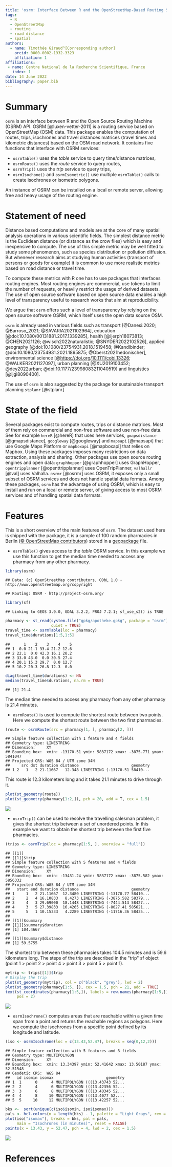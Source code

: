 ```yaml
---
title: 'osrm: Interface Between R and the OpenStreetMap-Based Routing Service OSRM'
tags:
  - R
  - OpenStreetMap
  - routing
  - road distance
  - spatial
authors:
  - name: Timothée Giraud^[Corresponding author] 
    orcid: 0000-0002-1932-3323
    affiliation: 1
affiliations:
 - name: Centre National de la Recherche Scientifique, France
   index: 1
date: 14 June 2022
bibliography: paper.bib
---
```


# Summary

`osrm` is an interface between R and the Open Source Routing Machine (OSRM) API. OSRM [@luxen-vetter-2011] is a routing service based on OpenStreetMap (OSM) data. This package enables the computation of routes, trips, isochrones and travel distances matrices (travel times and kilometric distances) based on the OSM road network. 
It contains five functions that interface with OSRM services:

- `osrmTable()` uses the *table* service to query time/distance matrices,
- `osrmRoute()` uses the *route* service to query routes,
- `osrmTrip()` uses the *trip* service to query trips,
- `osrmIsochone()` and `osrmIsometric()` use multiple `osrmTable()` calls to create isochrones or isometric polygons.

An instance of OSRM can be installed on a local or remote server, allowing free and heavy usage of the routing engine.



# Statement of need

Distance based computations and models are at the core of many spatial analysis operations in various scientific fields.
The simplest distance metric is the Euclidean distance (or distance as the crow flies) which is easy and inexpensive to compute. The use of this simple metric may be well fitted to study some phenomenon, such as species distribution or pollution diffusion. 
But whenever research aims at studying human activities (transport of persons or goods for example) it is common to use more realistic metrics based on road distance or travel time.

To compute these metrics with R one has to use packages that interfaces routing engines. Most routing engines are commercial, use tokens to limit the number of requests, or heavily restrict the usage of derived datasets. 
The use of open source software based on open source data enables a high level of transparency useful to research works that aim at reproducibility. 

We argue that `osrm` offers such a level of transparency by relying on the open source software OSRM, which itself uses the open data source OSM.  

`osrm` is already used in various fields such as
transport [@Danesi:2020; @Barroso_2021; @SAVARIA2021102964], 
education [@doi:10.1080/00131881.2017.1339285], 
health [@ijerph18073813; @CHEN2021126; @wisch2022naturalistic; @SNYDER2022102526], 
applied geography [@doi:10.1080/23754931.2018.1519458; @Kandlbinder; @doi:10.1080/23754931.2021.1895875; @Oberst2021hedonischer], 
environmental science [@https://doi.org/10.1111/cobi.13326; @WALKER2021127097], 
urban planning [@XU2019103452; @dey2022urban; @doi:10.1177/23998083211040519] 
and linguistics [@ijgi8090400].  

The use of `osrm` is also suggested by the package for sustainable transport planning `stplanr` [@stplanr]


# State of the field

Several packages exist to compute routes, trips or distance matrices. Most of them rely on commercial and non-free software and use non-free data. See for example `hereR` [@hereR] that uses here services, `gmapsdistance` [@gmapsdistance], `googleway` [@googleway] and `mapsapi` [@mapsapi] that use Google Maps Platform or `mapboxapi` [@mapboxapi] that relies on Mapbox. Using these packages imposes many restrictions on data extraction, analysis and sharing. Other packages use open source routing engines and open data: `graphhopper` [@graphhopper] uses GraphHopper, `opentripplanner` [@openttripplanner] uses OpenTripPlanner, `valhallr` [@val] uses Valhalla. `osrmr` [@osrmr] uses OSRM, it exposes only a small subset of OSRM services and does not handle spatial data formats. 
Among these packages, `osrm` has the advantage of using OSRM, which is easy to install and run on a local or remote server, of giving access to most OSRM services and of handling spatial data formats. 

# Features 

This is a short overview of the main features of `osrm`. The dataset used here is shipped with the package, it is a sample of 100 random pharmacies in Berlin ([© OpenStreetMap contributors](https://www.openstreetmap.org/copyright/en)) stored in a [geopackage](https://www.geopackage.org/) file.  

* `osrmTable()` gives access to the *table* OSRM service. In this example we use this function to get the median time needed to access any pharmacy from any other pharmacy.   

``` r
library(osrm)
```

    ## Data: (c) OpenStreetMap contributors, ODbL 1.0 - http://www.openstreetmap.org/copyright

    ## Routing: OSRM - http://project-osrm.org/


``` r
library(sf)
```

    ## Linking to GEOS 3.9.0, GDAL 3.2.2, PROJ 7.2.1; sf_use_s2() is TRUE

``` r
pharmacy <- st_read(system.file("gpkg/apotheke.gpkg", package = "osrm"), 
                    quiet = TRUE)
travel_time <- osrmTable(loc = pharmacy)
travel_time$durations[1:5,1:5]
```

    ##      1    2    3    4    5
    ## 1  0.0 21.1 33.4 21.2 12.6
    ## 2 22.1  0.0 42.3 16.1 20.2
    ## 3 33.0 43.0  0.0 30.5 27.4
    ## 4 20.1 15.3 29.7  0.0 12.7
    ## 5 10.2 20.3 26.8 12.3  0.0

``` r
diag(travel_time$durations) <- NA
median(travel_time$durations, na.rm = TRUE)
```

    ## [1] 21.4

The median time needed to access any pharmacy from any other pharmacy is 21.4 minutes. 


* `osrmRoute()` is used to compute the shortest route between two points. Here we compute the shortest route between the two first pharmacies. 

``` r
(route <- osrmRoute(src = pharmacy[1, ], pharmacy[2, ]))
```

    ## Simple feature collection with 1 feature and 4 fields
    ## Geometry type: LINESTRING
    ## Dimension:     XY
    ## Bounding box:  xmin: -13170.51 ymin: 5837172 xmax: -3875.771 ymax: 5841047
    ## Projected CRS: WGS 84 / UTM zone 34N
    ##     src dst duration distance                       geometry
    ## 1_2   1   2 21.11667   12.348 LINESTRING (-13170.51 58410...

This route is 12.3 kilometers long and it takes 21.1 minutes to drive through it. 

``` r
plot(st_geometry(route))
plot(st_geometry(pharmacy[1:2,]), pch = 20, add = T, cex = 1.5)
```

![](route.png)


* `osrmTrip()` can be used to resolve the travelling salesman problem, it gives the shortest trip between a set of unordered points. In this example we want to obtain the shortest trip between the first five pharmacies. 

``` r
(trips <- osrmTrip(loc = pharmacy[1:5, ], overview = "full"))
```

    ## [[1]]
    ## [[1]]$trip
    ## Simple feature collection with 5 features and 4 fields
    ## Geometry type: LINESTRING
    ## Dimension:     XY
    ## Bounding box:  xmin: -13431.24 ymin: 5837172 xmax: -3875.582 ymax: 5856332
    ## Projected CRS: WGS 84 / UTM zone 34N
    ##   start end duration distance                       geometry
    ## 1     1   2 21.11667  12.3480 LINESTRING (-13170.77 58410...
    ## 2     2   4 16.10833   8.4273 LINESTRING (-3875.582 58379...
    ## 3     4   3 29.69000  18.1448 LINESTRING (-7444.513 58427...
    ## 4     3   5 27.39833  16.4265 LINESTRING (-8027.41 585621...
    ## 5     5   1 10.15333   4.2289 LINESTRING (-11716.36 58435...
    ## 
    ## [[1]]$summary
    ## [[1]]$summary$duration
    ## [1] 104.4667
    ## 
    ## [[1]]$summary$distance
    ## [1] 59.5755

The shortest trip between these pharmacies takes 104.5 minutes and is 59.6 kilometers long. The steps of the trip are described in the "trip" sf object (point 1 > point 2 > point 4 > point 3 > point 5 > point 1).

``` r
mytrip <- trips[[1]]$trip
# Display the trip
plot(st_geometry(mytrip), col = c("black", "grey"), lwd = 2)
plot(st_geometry(pharmacy[1:5, ]), cex = 1.5, pch = 21, add = TRUE)
text(st_coordinates(pharmacy[1:5,]), labels = row.names(pharmacy[1:5,]), 
     pos = 2)
```

![](trip.png)


* `osrmIsochrone()` computes areas that are reachable within a given time span from a point and returns the reachable regions as polygons. Here we compute the isochrones from a specific point defined by its longitude and latitude. 

``` r
(iso <- osrmIsochrone(loc = c(13.43,52.47), breaks = seq(0,12,2)))
```

    ## Simple feature collection with 5 features and 3 fields
    ## Geometry type: MULTIPOLYGON
    ## Dimension:     XY
    ## Bounding box:  xmin: 13.34397 ymin: 52.41642 xmax: 13.50187 ymax: 52.51548
    ## Geodetic CRS:  WGS 84
    ##   id isomin isomax                       geometry
    ## 1  1      0      4 MULTIPOLYGON (((13.43743 52...
    ## 2  2      4      6 MULTIPOLYGON (((13.42356 52...
    ## 3  3      6      8 MULTIPOLYGON (((13.40345 52...
    ## 4  4      8     10 MULTIPOLYGON (((13.4077 52....
    ## 5  5     10     12 MULTIPOLYGON (((13.42257 52...

``` r
bks <-  sort(unique(c(iso$isomin, iso$isomax)))
pals <- hcl.colors(n = length(bks) - 1, palette = "Light Grays", rev = TRUE)
plot(iso["isomax"], breaks = bks, pal = pals, 
     main = "Isochrones (in minutes)", reset = FALSE)
points(x = 13.43, y = 52.47, pch = 4, lwd = 2, cex = 1.5)
```

![](iso.png)


# References
